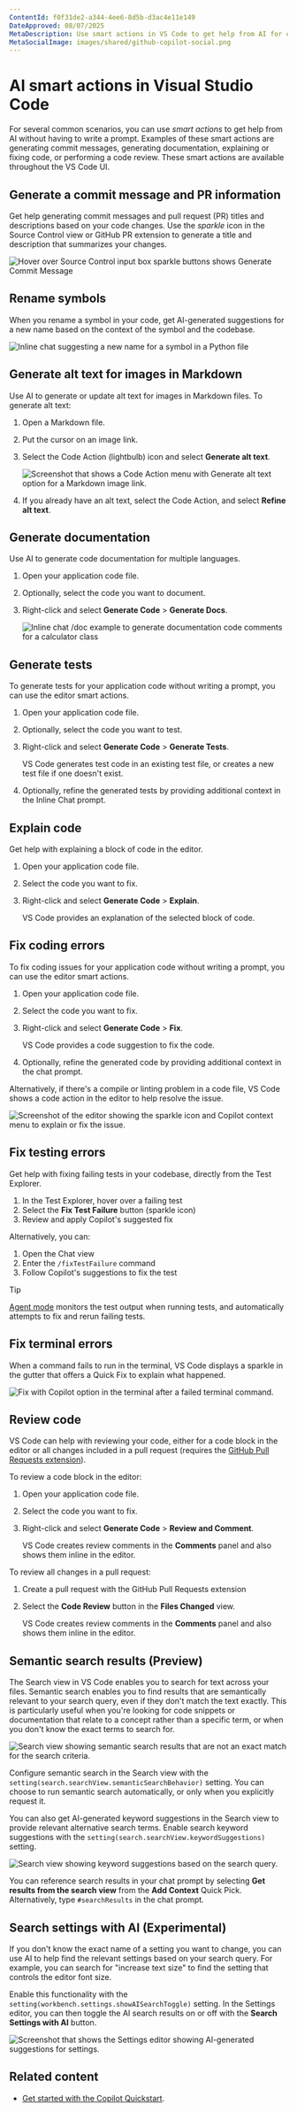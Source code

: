 ```yaml
---
ContentId: f0f31de2-a344-4ee6-8d5b-d3ac4e11e149
DateApproved: 08/07/2025
MetaDescription: Use smart actions in VS Code to get help from AI for common development tasks, such as generating commit messages, renaming symbols, or fixing coding errors.
MetaSocialImage: images/shared/github-copilot-social.png
---
```

# AI smart actions in Visual Studio Code

For several common scenarios, you can use _smart actions_ to get help from AI without having to write a prompt. Examples of these smart actions are generating commit messages, generating documentation, explaining or fixing code, or performing a code review. These smart actions are available throughout the VS Code UI.

## Generate a commit message and PR information

Get help generating commit messages and pull request (PR) titles and descriptions based on your code changes. Use the _sparkle_ icon in the Source Control view or GitHub PR extension to generate a title and description that summarizes your changes.

![Hover over Source Control input box sparkle buttons shows Generate Commit Message](images/copilot-smart-actions/generate-commit-message.png)

## Rename symbols

When you rename a symbol in your code, get AI-generated suggestions for a new name based on the context of the symbol and the codebase.

![Inline chat suggesting a new name for a symbol in a Python file](images/copilot-smart-actions/copilot-inline-chat-rename-suggestion.png)

## Generate alt text for images in Markdown

Use AI to generate or update alt text for images in Markdown files. To generate alt text:

1. Open a Markdown file.
1. Put the cursor on an image link.
1. Select the Code Action (lightbulb) icon and select **Generate alt text**.

    ![Screenshot that shows a Code Action menu with Generate alt text option for a Markdown image link.](images/copilot-smart-actions/generate-alt-text.png)

1. If you already have an alt text, select the Code Action, and select **Refine alt text**.

## Generate documentation

Use AI to generate code documentation for multiple languages.

1. Open your application code file.
1. Optionally, select the code you want to document.
1. Right-click and select **Generate Code** > **Generate Docs**.

    ![Inline chat /doc example to generate documentation code comments for a calculator class](images/copilot-smart-actions/inline-chat-doc-example.png)

## Generate tests

To generate tests for your application code without writing a prompt, you can use the editor smart actions.

1. Open your application code file.
1. Optionally, select the code you want to test.
1. Right-click and select **Generate Code** > **Generate Tests**.

    VS Code generates test code in an existing test file, or creates a new test file if one doesn't exist.

1. Optionally, refine the generated tests by providing additional context in the Inline Chat prompt.

## Explain code

Get help with explaining a block of code in the editor.

1. Open your application code file.
1. Select the code you want to fix.
1. Right-click and select **Generate Code** > **Explain**.

    VS Code provides an explanation of the selected block of code.

## Fix coding errors

To fix coding issues for your application code without writing a prompt, you can use the editor smart actions.

1. Open your application code file.
1. Select the code you want to fix.
1. Right-click and select **Generate Code** > **Fix**.

    VS Code provides a code suggestion to fix the code.

1. Optionally, refine the generated code by providing additional context in the chat prompt.

Alternatively, if there's a compile or linting problem in a code file, VS Code shows a code action in the editor to help resolve the issue.

![Screenshot of the editor showing the sparkle icon and Copilot context menu to explain or fix the issue.](images/copilot-smart-actions/copilot-code-action-fix.png)

## Fix testing errors

Get help with fixing failing tests in your codebase, directly from the Test Explorer.

1. In the Test Explorer, hover over a failing test
1. Select the **Fix Test Failure** button (sparkle icon)
1. Review and apply Copilot's suggested fix

Alternatively, you can:

1. Open the Chat view
1. Enter the `/fixTestFailure` command
1. Follow Copilot's suggestions to fix the test

> [!TIP]
> [Agent mode](/docs/copilot/chat/chat-agent-mode.md) monitors the test output when running tests, and automatically attempts to fix and rerun failing tests.

## Fix terminal errors

When a command fails to run in the terminal, VS Code displays a sparkle in the gutter that offers a Quick Fix to explain what happened.

![Fix with Copilot option in the terminal after a failed terminal command.](images/copilot-smart-actions/terminal-command-explanation.png)

## Review code

VS Code can help with reviewing your code, either for a code block in the editor or all changes included in a pull request (requires the [GitHub Pull Requests extension](https://marketplace.visualstudio.com/items/?itemName=GitHub.vscode-pull-request-github)).

To review a code block in the editor:

1. Open your application code file.
1. Select the code you want to fix.
1. Right-click and select **Generate Code** > **Review and Comment**.

    VS Code creates review comments in the **Comments** panel and also shows them inline in the editor.

To review all changes in a pull request:

1. Create a pull request with the GitHub Pull Requests extension
1. Select the **Code Review** button in the **Files Changed** view.

    VS Code creates review comments in the **Comments** panel and also shows them inline in the editor.

## Semantic search results (Preview)

The Search view in VS Code enables you to search for text across your files. Semantic search enables you to find results that are semantically relevant to your search query, even if they don't match the text exactly. This is particularly useful when you're looking for code snippets or documentation that relate to a concept rather than a specific term, or when you don't know the exact terms to search for.

![Search view showing semantic search results that are not an exact match for the search criteria.](images/copilot-smart-actions/semantic-search-results.png)

Configure semantic search in the Search view with the `setting(search.searchView.semanticSearchBehavior)` setting. You can choose to run semantic search automatically, or only when you explicitly request it.

You can also get AI-generated keyword suggestions in the Search view to provide relevant alternative search terms. Enable search keyword suggestions with the `setting(search.searchView.keywordSuggestions)` setting.

![Search view showing keyword suggestions based on the search query.](images/copilot-smart-actions/search-keyword-suggestions.png)

You can reference search results in your chat prompt by selecting **Get results from the search view** from the **Add Context** Quick Pick. Alternatively, type `#searchResults` in the chat prompt.

## Search settings with AI (Experimental)

If you don't know the exact name of a setting you want to change, you can use AI to help find the relevant settings based on your search query. For example, you can search for "increase text size" to find the setting that controls the editor font size.

Enable this functionality with the `setting(workbench.settings.showAISearchToggle)` setting. In the Settings editor, you can then toggle the AI search results on or off with the **Search Settings with AI** button.

![Screenshot that shows the Settings editor showing AI-generated suggestions for settings.](images/copilot-smart-actions/settings-suggestions.png)

## Related content

* [Get started with the Copilot Quickstart](/docs/copilot/getting-started.md).
